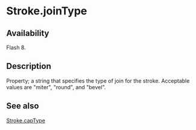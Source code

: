 # Stroke.joinType

## Availability

Flash 8.

## Description

Property; a string that specifies the type of join for the stroke. Acceptable values are "miter", "round", and "bevel".

## See also

[Stroke.capType](../Stroke_object/Stroke1.md)
